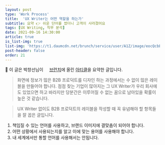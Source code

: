 ```yaml
---
layout: post
type: 'Work Process'
title:  'UX Writer는 어떤 역할을 하는가'
subtitle: 요약 👉 쉬운 단어를 썼더니 고객이 사라졌어요
tags: [UX Writing, 직무 분석]
date: 2021-09-16 14:30:00
article: true
is_list-img: true
list-img: 'https://t1.daumcdn.net/brunch/service/user/A1Z/image/eocQcbEr9bs_CoBX4O8x0ZXaAGs.jpg'
post-header: false
order: 21
---
```


<p class="text-gray">
 🔗 이 글은 박창선님이 <a href='https://brunch.co.kr/@roysday/' target='blank' rel='nofollow' id='outlink1' onclick='clickedOutlink(outlink1)'><img src='https://www.google.com/s2/favicons?sz=64&domain=https://brunch.co.kr/' style='display:inline; height: 1em; position: relative; bottom: -2px; margin-right: 2px;'>브런치</a>에 올린 <a href='https://brunch.co.kr/@roysday/533' target='blank' rel='nofollow' id='outlink2' onclick='clickedOutlink(outlink2)'>아티클</a>을 요약한 글입니다.
</p>

> 화면에 정보가 많은 B2B 프로덕트를 디자인 하는 과정에서는 수 없이 많은 레이블을 만들어야 합니다. 점점 찾는 기업이 많아지는 그 UX Writer가 우리 회사에도 있었으면 하고 바라지만 당분간은 이루어질 수 없는 꿈으로 남아있을 확률이 높은 것 같습니다.

> UX Writer 없이도 B2B 프로덕트의 레이블을 작성할 때 꼭 유념해야 할 항목들을 잘 꼽은 글입니다.

1. 책임질 수 있는 언어를 사용하고, 브랜드 이미지에 결맞춤이 되어야 합니다.
2. 어떤 상황에서 사용되는지를 알고 이에 맞는 용어를 사용해야 합니다.
3. 내 세계에서만 통할 언어를 사용해서는 안됩니다.
